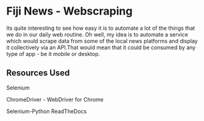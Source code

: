 # Fiji News - Webscraping
Its quite interesting to see how easy it is to automate a lot of the things that we do in our daily web routine.
Oh well, my idea is to automate a service which would scrape data from some of the local news platforms and display it collectively via an API.That would mean that it could be consumed by any type of app - be it mobile or desktop.

## Resources Used
Selenium

ChromeDriver - WebDriver for Chrome

Selenium-Python ReadTheDocs
